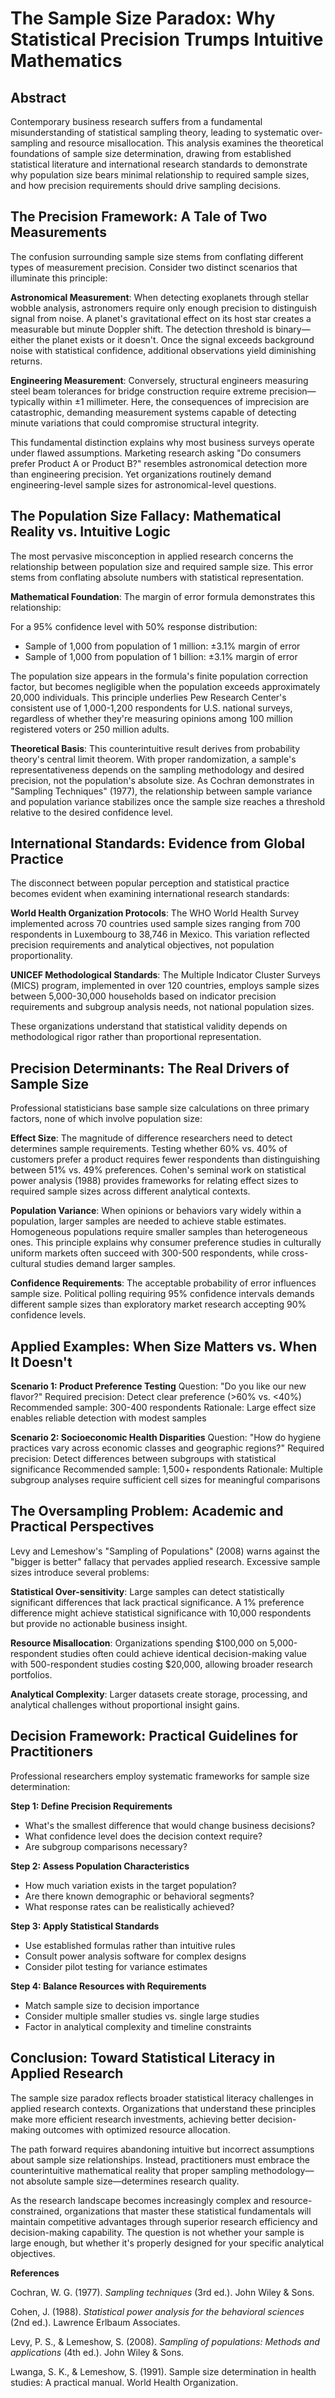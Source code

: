 # The Sample Size Paradox: Why Statistical Precision Trumps Intuitive Mathematics

## Abstract

Contemporary business research suffers from a fundamental misunderstanding of statistical sampling theory, leading to systematic over-sampling and resource misallocation. This analysis examines the theoretical foundations of sample size determination, drawing from established statistical literature and international research standards to demonstrate why population size bears minimal relationship to required sample sizes, and how precision requirements should drive sampling decisions.

## The Precision Framework: A Tale of Two Measurements

The confusion surrounding sample size stems from conflating different types of measurement precision. Consider two distinct scenarios that illuminate this principle:

**Astronomical Measurement**: When detecting exoplanets through stellar wobble analysis, astronomers require only enough precision to distinguish signal from noise. A planet's gravitational effect on its host star creates a measurable but minute Doppler shift. The detection threshold is binary—either the planet exists or it doesn't. Once the signal exceeds background noise with statistical confidence, additional observations yield diminishing returns.

**Engineering Measurement**: Conversely, structural engineers measuring steel beam tolerances for bridge construction require extreme precision—typically within ±1 millimeter. Here, the consequences of imprecision are catastrophic, demanding measurement systems capable of detecting minute variations that could compromise structural integrity.

This fundamental distinction explains why most business surveys operate under flawed assumptions. Marketing research asking "Do consumers prefer Product A or Product B?" resembles astronomical detection more than engineering precision. Yet organizations routinely demand engineering-level sample sizes for astronomical-level questions.

## The Population Size Fallacy: Mathematical Reality vs. Intuitive Logic

The most pervasive misconception in applied research concerns the relationship between population size and required sample size. This error stems from conflating absolute numbers with statistical representation.

**Mathematical Foundation**: The margin of error formula demonstrates this relationship:

For a 95% confidence level with 50% response distribution:
- Sample of 1,000 from population of 1 million: ±3.1% margin of error
- Sample of 1,000 from population of 1 billion: ±3.1% margin of error

The population size appears in the formula's finite population correction factor, but becomes negligible when the population exceeds approximately 20,000 individuals. This principle underlies Pew Research Center's consistent use of 1,000-1,200 respondents for U.S. national surveys, regardless of whether they're measuring opinions among 100 million registered voters or 250 million adults.

**Theoretical Basis**: This counterintuitive result derives from probability theory's central limit theorem. With proper randomization, a sample's representativeness depends on the sampling methodology and desired precision, not the population's absolute size. As Cochran demonstrates in "Sampling Techniques" (1977), the relationship between sample variance and population variance stabilizes once the sample size reaches a threshold relative to the desired confidence level.

## International Standards: Evidence from Global Practice

The disconnect between popular perception and statistical practice becomes evident when examining international research standards:

**World Health Organization Protocols**: The WHO World Health Survey implemented across 70 countries used sample sizes ranging from 700 respondents in Luxembourg to 38,746 in Mexico. This variation reflected precision requirements and analytical objectives, not population proportionality.

**UNICEF Methodological Standards**: The Multiple Indicator Cluster Surveys (MICS) program, implemented in over 120 countries, employs sample sizes between 5,000-30,000 households based on indicator precision requirements and subgroup analysis needs, not national population sizes.

These organizations understand that statistical validity depends on methodological rigor rather than proportional representation.

## Precision Determinants: The Real Drivers of Sample Size

Professional statisticians base sample size calculations on three primary factors, none of which involve population size:

**Effect Size**: The magnitude of difference researchers need to detect determines sample requirements. Testing whether 60% vs. 40% of customers prefer a product requires fewer respondents than distinguishing between 51% vs. 49% preferences. Cohen's seminal work on statistical power analysis (1988) provides frameworks for relating effect sizes to required sample sizes across different analytical contexts.

**Population Variance**: When opinions or behaviors vary widely within a population, larger samples are needed to achieve stable estimates. Homogeneous populations require smaller samples than heterogeneous ones. This principle explains why consumer preference studies in culturally uniform markets often succeed with 300-500 respondents, while cross-cultural studies demand larger samples.

**Confidence Requirements**: The acceptable probability of error influences sample size. Political polling requiring 95% confidence intervals demands different sample sizes than exploratory market research accepting 90% confidence levels.

## Applied Examples: When Size Matters vs. When It Doesn't

**Scenario 1: Product Preference Testing**
Question: "Do you like our new flavor?"
Required precision: Detect clear preference (>60% vs. <40%)
Recommended sample: 300-400 respondents
Rationale: Large effect size enables reliable detection with modest samples

**Scenario 2: Socioeconomic Health Disparities**
Question: "How do hygiene practices vary across economic classes and geographic regions?"
Required precision: Detect differences between subgroups with statistical significance
Recommended sample: 1,500+ respondents
Rationale: Multiple subgroup analyses require sufficient cell sizes for meaningful comparisons

## The Oversampling Problem: Academic and Practical Perspectives

Levy and Lemeshow's "Sampling of Populations" (2008) warns against the "bigger is better" fallacy that pervades applied research. Excessive sample sizes introduce several problems:

**Statistical Over-sensitivity**: Large samples can detect statistically significant differences that lack practical significance. A 1% preference difference might achieve statistical significance with 10,000 respondents but provide no actionable business insight.

**Resource Misallocation**: Organizations spending $100,000 on 5,000-respondent studies often could achieve identical decision-making value with 500-respondent studies costing $20,000, allowing broader research portfolios.

**Analytical Complexity**: Larger datasets create storage, processing, and analytical challenges without proportional insight gains.

## Decision Framework: Practical Guidelines for Practitioners

Professional researchers employ systematic frameworks for sample size determination:

**Step 1: Define Precision Requirements**
- What's the smallest difference that would change business decisions?
- What confidence level does the decision context require?
- Are subgroup comparisons necessary?

**Step 2: Assess Population Characteristics**
- How much variation exists in the target population?
- Are there known demographic or behavioral segments?
- What response rates can be realistically achieved?

**Step 3: Apply Statistical Standards**
- Use established formulas rather than intuitive rules
- Consult power analysis software for complex designs
- Consider pilot testing for variance estimates

**Step 4: Balance Resources with Requirements**
- Match sample size to decision importance
- Consider multiple smaller studies vs. single large studies
- Factor in analytical complexity and timeline constraints

## Conclusion: Toward Statistical Literacy in Applied Research

The sample size paradox reflects broader statistical literacy challenges in applied research contexts. Organizations that understand these principles make more efficient research investments, achieving better decision-making outcomes with optimized resource allocation.

The path forward requires abandoning intuitive but incorrect assumptions about sample size relationships. Instead, practitioners must embrace the counterintuitive mathematical reality that proper sampling methodology—not absolute sample size—determines research quality.

As the research landscape becomes increasingly complex and resource-constrained, organizations that master these statistical fundamentals will maintain competitive advantages through superior research efficiency and decision-making capability. The question is not whether your sample is large enough, but whether it's properly designed for your specific analytical objectives.

**References**

Cochran, W. G. (1977). *Sampling techniques* (3rd ed.). John Wiley & Sons.

Cohen, J. (1988). *Statistical power analysis for the behavioral sciences* (2nd ed.). Lawrence Erlbaum Associates.

Levy, P. S., & Lemeshow, S. (2008). *Sampling of populations: Methods and applications* (4th ed.). John Wiley & Sons.

Lwanga, S. K., & Lemeshow, S. (1991). Sample size determination in health studies: A practical manual. World Health Organization.